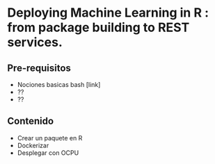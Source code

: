 # Deploying Machine Learning in R : from package building to REST services.

## Pre-requisitos

* Nociones basicas bash [link]
* ??
* ??


## Contenido

* Crear un paquete en R
* Dockerizar
* Desplegar con OCPU


